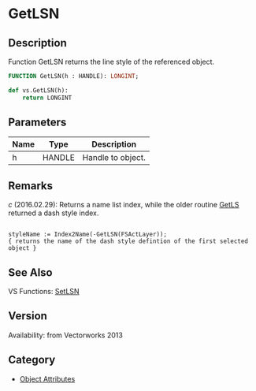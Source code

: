 # GetLSN

## Description
Function GetLSN returns the line style of the referenced object.

```pascal
FUNCTION GetLSN(h : HANDLE): LONGINT;
```

```python
def vs.GetLSN(h):
    return LONGINT
```

## Parameters
|Name|Type|Description|
|---|---|---|
|h|HANDLE|Handle to object.|

## Remarks
*_c_* (2016.02.29): Returns a name list index, while the older routine [GetLS](GetLS.md) returned a dash style index. 

<code lang="vs">
styleName := Index2Name(-GetLSN(FSActLayer));
{ returns the name of the dash style defintion of the first selected object }
</code>

## See Also
VS Functions:
[SetLSN](SetLSN.md)

## Version
Availability: from Vectorworks 2013

## Category
* [Object Attributes](../Categories/Object%20Attributes.md)
